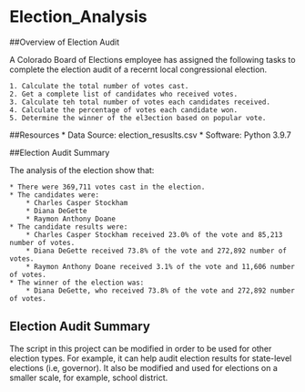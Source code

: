 # Election_Analysis

##Overview of Election Audit

A Colorado Board of Elections employee has assigned the following tasks to complete the election audit of a recernt local congressional election.

    1. Calculate the total number of votes cast.
    2. Get a complete list of candidates who received votes.
    3. Calculate teh total number of votes each candidates received.
    4. Calculate the percentage of votes each candidate won.
    5. Determine the winner of the el3ection based on popular vote.

##Resources
    * Data Source: election_resuslts.csv
    * Software: Python 3.9.7

##Election Audit Summary

The analysis of the election show that:

    * There were 369,711 votes cast in the election.
    * The candidates were:
        * Charles Casper Stockham
        * Diana DeGette
        * Raymon Anthony Doane
    * The candidate results were:
        * Charles Casper Stockham received 23.0% of the vote and 85,213 number of votes.
        * Diana DeGette received 73.8% of the vote and 272,892 number of votes.
        * Raymon Anthony Doane received 3.1% of the vote and 11,606 number of votes.
    * The winner of the election was:
        * Diana DeGette, who received 73.8% of the vote and 272,892 number of votes.

## Election Audit Summary

The script in this project can be modified in order to be used for other election types. For example, it can help audit election results for state-level elections (i.e, governor). It also be modified and used for elections on a smaller scale, for example, school district.